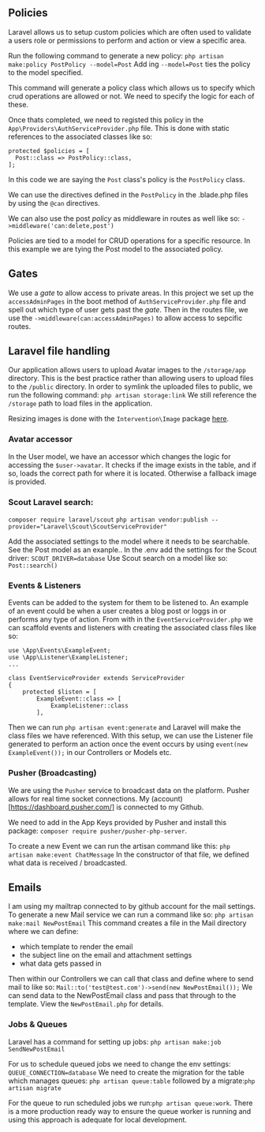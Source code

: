 ## Policies
Laravel allows us to setup custom policies which are often used to validate a users role or permissions to perform and action or view a specific area.

Run the following command to generate a new policy:
`php artisan make:policy PostPolicy --model=Post`
Add ing `--model=Post` ties the policy to the model specified.

This command will generate a policy class which allows us to specify which crud operations are allowed or not. We need to specify the logic for each of these.

Once thats completed, we need to registed this policy in the `App\Providers\AuthServiceProvider.php` file. This is done with static references to the associated classes like so:

```
protected $policies = [
  Post::class => PostPolicy::class,
];
```

In this code we are saying the `Post` class's policy is the `PostPolicy` class.

We can use the directives defined in the `PostPolicy` in the .blade.php files by using the `@can` directives.

We can also use the post *policy* as middleware in routes as well like so:
`->middleware('can:delete,post')`

Policies are tied to a model for CRUD operations for a specific resource. In this example we are tying the Post model to the associated policy.

## Gates
We use a *gate* to allow access to private areas. In this project we set up the `accessAdminPages` in the boot method of `AuthServiceProvider.php` file and spell out which type of user gets past the *gate*.
Then in the routes file, we use the `->middleware(can:accessAdminPages)` to allow access to sepcific routes.

## Laravel file handling
Our application allows users to upload Avatar images to the `/storage/app` directory. This is the best practice rather than allowing users to upload files to the `/public` directory.
In order to symlink the uploaded files to public, we run the following command:
`php artisan storage:link`
We still reference the `/storage` path to load files in the application.

Resizing images is done with the `Intervention\Image` package [here](https://github.com/Intervention/image).

### Avatar accessor
In the User model, we have an accessor which changes the logic for accessing the `$user->avatar`. It checks if the image exists in the table, and if so, loads the correct path for where it is located. Otherwise a fallback image is provided.

### Scout Laravel search:
```composer require laravel/scout```
```php artisan vendor:publish --provider="Laravel\Scout\ScoutServiceProvider"```

Add the associated settings to the model where it needs to be searchable. See the Post model as an exanple..
In the .env add the settings for the Scout driver:
```SCOUT_DRIVER=database```
Use Scout search on a model like so: `Post::search()`

### Events & Listeners
Events can be added to the system for them to be listened to. An example of an event could be when a user creates a blog post or loggs in or performs any type of action.
From with in the `EventServiceProvider.php` we can scaffold events and listeners with creating the associated class files like so:
```
use \App\Events\ExampleEvent;
use \App\Listener\ExampleListener;
...

class EventServiceProvider extends ServiceProvider
{
    protected $listen = [
        ExampleEvent::class => [
            ExampleListener::class
        ],
```
Then we can run `php artisan event:generate` and Laravel will make the class files we have referenced.
With this setup, we can use the Listener file generated to perform an action once the event occurs by using `event(new ExampleEvent());` in our Controllers or Models etc.

### Pusher (Broadcasting)
We are using the `Pusher` service to broadcast data on the platform. Pusher allows for real time socket connections. My (account)[https://dashboard.pusher.com/] is connected to my Github.

We need to add in the App Keys provided by Pusher and install this package:
`composer require pusher/pusher-php-server`.

To create a new Event we can run the artisan command like this:
`php artisan make:event ChatMessage`
In the constructor of that file, we defined what data is received / broadcasted.

## Emails
I am using my mailtrap connected to by github account for the mail settings.
To generate a new Mail service we can run a command like so:
```php artisan make:mail NewPostEmail```
This command creates a file in the Mail directory where we can define:
 - which template to render the email
 - the subject line on the email and attachment settings
 - what data gets passed in

Then within our Controllers we can call that class and define where to send mail to like so:
`Mail::to('test@test.com')->send(new NewPostEmail());`
We can send data to the NewPostEmail class and pass that through to the template. View the `NewPostEmail.php` for details.

### Jobs & Queues
Laravel has a command for setting up jobs:
`php artisan make:job SendNewPostEmail`

For us to schedule queued jobs we need to change the env settings: `QUEUE_CONNECTION=database`
We need to create the migration for the table which manages queues: `php artisan queue:table` followed by a migrate:`php artisan migrate`

For the queue to run scheduled jobs we run:`php artisan queue:work`. There is a more production ready way to ensure the queue worker is running and using this approach is adequate for local development.
